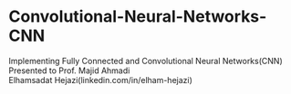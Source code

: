 # Convolutional-Neural-Networks-CNN

Implementing Fully Connected and Convolutional Neural Networks(CNN)\
Presented to Prof. Majid Ahmadi\
Elhamsadat Hejazi(linkedin.com/in/elham-hejazi)
